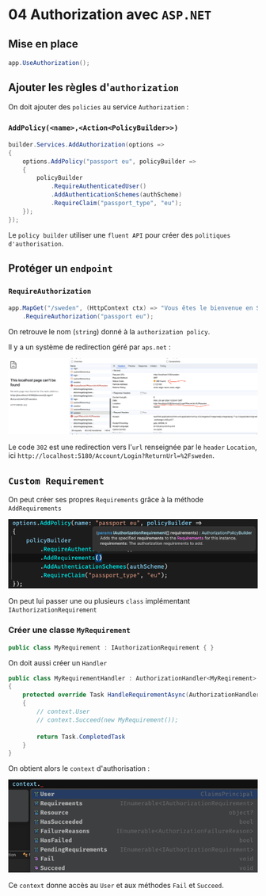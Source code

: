 # 04 Authorization avec `ASP.NET`

## Mise en place

```cs
app.UseAuthorization();
```



## Ajouter les règles d'`authorization`

On doit ajouter des `policies` au service `Authorization` :

### `AddPolicy(<name>,<Action<PolicyBuilder>>)`

```cs
builder.Services.AddAuthorization(options =>
{
    options.AddPolicy("passport eu", policyBuilder =>
    {
        policyBuilder
            .RequireAuthenticatedUser()
            .AddAuthenticationSchemes(authScheme)
            .RequireClaim("passport_type", "eu");
    });
});
```

Le `policy builder` utiliser une `fluent API` pour créer des `politiques d'authorisation`.



## Protéger un `endpoint`

### `RequireAuthorization`

```cs
app.MapGet("/sweden", (HttpContext ctx) => "Vous êtes le bienvenue en Suède")
    .RequireAuthorization("passport eu");
```

On retrouve le nom (`string`) donné à la `authorization policy`.

Il y a un système de redirection géré par `aps.net` :

<img src="assets/auto-redirection-asp-net.png" alt="auto-redirection-asp-net" />

Le code `302` est une redirection vers l'`url` renseignée par le `header` `Location`, ici `http://localhost:5180/Account/Login?ReturnUrl=%2Fsweden`.



## `Custom Requirement`

On peut créer ses propres `Requirements` grâce à la méthode `AddRequirements`

<img src="assets/add-requirements-for-custom-requirements.png" alt="add-requirements-for-custom-requirements" />

On peut lui passer une ou plusieurs `class` implémentant `IAuthorizationRequirement`



### Créer une classe `MyRequirement`

```cs
public class MyRequirement : IAuthorizationRequirement { }
```

On doit aussi créer un `Handler`

```cs
public class MyRequirementHandler : AuthorizationHandler<MyReqirement>
{
    protected override Task HandleRequirementAsync(AuthorizationHandlerContext context, MyRequirement requirement)
    {
        // context.User
        // context.Succeed(new MyRequirement());
        
        return Task.CompletedTask
    }
}
```

On obtient alors le `context` d'authorisation :

<img src="assets/auth-handler-context-dispo.png" alt="auth-handler-context-dispo" />

Ce `context` donne accès au `User` et aux méthodes `Fail` et `Succeed`.
